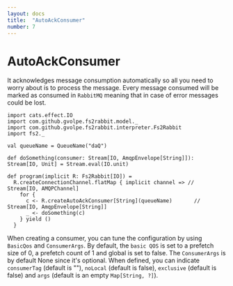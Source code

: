 ```yaml
---
layout: docs
title:  "AutoAckConsumer"
number: 7
---
```


# AutoAckConsumer

It acknowledges message consumption automatically so all you need to worry about is to process the message. Every message consumed will be marked as consumed in `RabbitMQ` meaning that in case of error messages could be lost.

```tut:book:silent
import cats.effect.IO
import com.github.gvolpe.fs2rabbit.model._
import com.github.gvolpe.fs2rabbit.interpreter.Fs2Rabbit
import fs2._

val queueName = QueueName("daQ")

def doSomething(consumer: Stream[IO, AmqpEnvelope[String]]): Stream[IO, Unit] = Stream.eval(IO.unit)

def program(implicit R: Fs2Rabbit[IO]) =
  R.createConnectionChannel.flatMap { implicit channel => // Stream[IO, AMQPChannel]
    for {
      c <- R.createAutoAckConsumer[String](queueName)	    // Stream[IO, AmqpEnvelope[String]]
      _ <- doSomething(c)
    } yield ()
  }
```

When creating a consumer, you can tune the configuration by using `BasicQos` and `ConsumerArgs`. By default, the `basic QOS` is set to a prefetch size of 0, a prefetch count of 1 and global is set to false. The `ConsumerArgs` is by default None since it's optional. When defined, you can indicate `consumerTag` (default is ""), `noLocal` (default is false), `exclusive` (default is false) and `args` (default is an empty `Map[String, ?]`).

